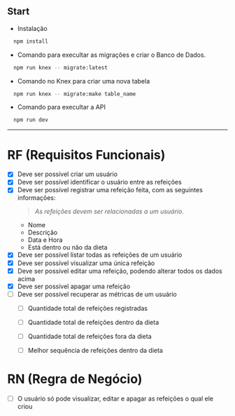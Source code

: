 ## Start
- Instalação
```bash
  npm install
```

- Comando para execultar as migrações e criar o Banco de Dados.
```bash
  npm run knex -- migrate:latest
```

- Comando no Knex para criar uma nova tabela
```bash
  npm run knex -- migrate:make table_name
```

- Comando para execultar a API
```bash
  npm run dev
```

---

# RF (Requisitos Funcionais)

- [x] Deve ser possível criar um usuário
- [x] Deve ser possível identificar o usuário entre as refeições
- [x] Deve ser possível registrar uma refeição feita, com as seguintes informações:
  > *As refeições devem ser relacionadas a um usuário.*
  - Nome
  - Descrição
  - Data e Hora
  - Está dentro ou não da dieta
- [x] Deve ser possível listar todas as refeições de um usuário
- [x] Deve ser possível visualizar uma única refeição
- [x] Deve ser possível editar uma refeição, podendo alterar todos os dados acima
- [x] Deve ser possível apagar uma refeição
- [ ] Deve ser possível recuperar as métricas de um usuário
  - [ ] Quantidade total de refeições registradas
  - [ ] Quantidade total de refeições dentro da dieta
  - [ ] Quantidade total de refeições fora da dieta
  - [ ] Melhor sequência de refeições dentro da dieta


# RN (Regra de Negócio)

- [ ] O usuário só pode visualizar, editar e apagar as refeições o qual ele criou
